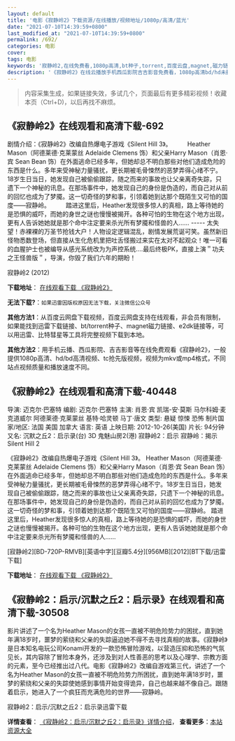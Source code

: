 ```yaml
---
layout: default
title: '电影《寂静岭2》下载资源/在线播放/视频地址/1080p/高清/蓝光'
date: "2021-07-10T14:39:59+0800"
last_modified_at: "2021-07-10T14:39:59+0800"
permalink: /692/
categories: 电影
cover:
tags: 电影
keywords: '寂静岭2,在线免费看,1080p高清,bt种子,torrent,百度云盘,magnet,磁力链,迅雷下载资源'
description: '《寂静岭2》在线云播放手机西瓜影院吉吉影音免费看，1080p高清bd/hd未删减完整版和tc抢先枪版，mkv/mp4格式，附带bt/torrent种子、magnet/磁力链、百度云盘、网盘资源迅雷下载链接'
---
```


>内容采集生成，如果链接失效，多试几个，页面最后有更多精彩视频！收藏本页（Ctrl+D)，以后再找不麻烦。


## 《寂静岭2》在线观看和高清下载-692

剧情介绍：《寂静岭2》改编自热爆电子游戏《Silent Hill 3》。  　　Heather Mason（阿德莱德·克莱蒙丝 Adelaide Clemens 饰）和父亲Harry Mason（肖恩·宾 Sean Bean 饰）在外面逃命已经多年，但她却总不明白那些对他们造成危险的东西是什么。多年来受神秘力量骚扰，更长期被毛骨悚然的恶梦弄得心绪不宁。18岁生日当日，她发现自己被偷偷跟踪，随之而来的事故也让父亲离奇失踪，只遗下一个神秘的讯息。在那场事件中，她发现自己的身份是伪造的，而自己对从前的回忆也成为了梦魇。这一切奇怪的梦和事，引领着她到达那个既陌生又可怕的国度——寂静岭。  　　踏进这里后，Heather发现很多惊人的真相，路上等待她的是恐惧的威吓，而她的身世之谜也慢慢被揭开。各种可怕的生物在这个地方出现，更有人告诉她她就是那个命中注定要来杀光所有梦魇和怪兽的人…… ----- 太失望！赤裸裸的万圣节抢钱大户！人物设定逻辑混乱，剧情发展荒诞可笑。虽然新旧怪物悉数登场，但直接从生化危机里把吐舌怪搬过来实在太对不起观众！唯一可看的血腥护士也被编导从感光系统改为为声控系统....最后终极PK，直接上演＂功夫之王怪兽版＂，导演，你毁了我们六年的期盼！


寂静岭2 (2012)

**下载地址**： [在线观看下载 《寂静岭2》](https://www.btbtdy.me/btdy/dy5046.html) 


**无法下载?**：`如果迅雷因版权原因无法下载，关注微信公众号 `

**其他方法1**：从百度云网盘下载视频，百度云网盘支持在线观看，非会员有限制，如果能找到迅雷下载链接、bt/torrent种子、magnet磁力链接、e2dk链接等，可以用迅雷、比特彗星等工具将完整视频下载到本地。

**其他方法2**：用手机云播、西瓜影院、吉吉影音等在线免费观看《寂静岭2》，一般提供1080p高清、hd/bd高清视频、tc抢先版视频，视频为mkv或mp4格式，不同站点视频质量和播放速度不同。


## 《寂静岭2》在线观看和高清下载-40448

导演: 迈克尔·巴塞特 编剧: 迈克尔·巴塞特 主演: 肖恩·宾 凯瑞-安·莫斯 马尔科姆·麦克道威尔 阿德莱德·克莱蒙丝 基特·哈灵顿 马丁·唐文 类型: 悬疑 惊悚 恐怖 制片国家/地区: 法国 美国 加拿大 语言: 英语 上映日期: 2012-10-26(美国) 片长: 94分钟 又名: 沉默之丘2：启示录(台) 3D 鬼魅山房2(港) 寂静岭2：启示 寂静岭：揭示 Silent Hill 2

《寂静岭2》改编自热爆电子游戏《Silent Hill 3》。 Heather Mason（阿德莱德·克莱蒙丝 Adelaide Clemens 饰）和父亲Harry Mason（肖恩·宾 Sean Bean 饰）在外面逃命已经多年，但她却总不明白那些对他们造成危险的东西是什么。多年来受神秘力量骚扰，更长期被毛骨悚然的恶梦弄得心绪不宁。18岁生日当日，她发现自己被偷偷跟踪，随之而来的事故也让父亲离奇失踪，只遗下一个神秘的讯息。在那场事件中，她发现自己的身份是伪造的，而自己对从前的回忆也成为了梦魇。这一切奇怪的梦和事，引领着她到达那个既陌生又可怕的国度——寂静岭。 踏进这里后，Heather发现很多惊人的真相，路上等待她的是恐惧的威吓，而她的身世之谜也慢慢被揭开。各种可怕的生物在这个地方出现，更有人告诉她她就是那个命中注定要来杀光所有梦魇和怪兽的人……


[寂静岭2][BD-720P-RMVB][英语中字][豆瓣5.4分][956MB][2012][BT下载/迅雷下载]

**下载地址**： [在线观看下载 《寂静岭2》](https://www.btdx8.com/torrent/silent_hill_revelation_3d_2012.html) 


## 《寂静岭2：启示/沉默之丘2：启示录》在线观看和高清下载-30508

影片讲述了一个名为Heather Mason的女孩一直被不明危险势力的困扰，直到她年满18岁时，噩梦的萦绕和父亲的失踪逼迫她不得不去寻找真相的故事。《寂静岭》是日本知名电玩公司Konami开发的一款恐怖冒险游戏，以营造压抑和恐怖的气氛见长，其内容除了冒险本身外，还涉及到对人性善恶的思考以及心理学、宗教方面的元素，至今已经推出过八代。电影《寂静岭2》改编自游戏第三代，讲述了一个名为Heather Mason的女孩一直被不明危险势力所困扰，直到她年满18岁时，噩梦的萦绕和父亲的失踪使她感到事情开始变得诡异，自己也越来越不像自己。跟随着启示，她进入了一个疯狂而充满危险的世界——寂静岭。</p>


寂静岭2：启示/沉默之丘2：启示录迅雷下载

**详情查看**： [《寂静岭2：启示/沉默之丘2：启示录》详情介绍](/movie/30508/)， **查看更多**：[本站资源大全](/movie/t/all/)

